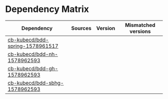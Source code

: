 # Dependency Matrix

Dependency | Sources | Version | Mismatched versions
---------- | ------- | ------- | -------------------
[cb-kubecd/bdd-spring-1578961517](https://github.com/cb-kubecd/bdd-spring-1578961517.git) |  | []() | 
[cb-kubecd/bdd-nh-1578962593](https://github.com/cb-kubecd/bdd-nh-1578962593.git) |  | []() | 
[cb-kubecd/bdd-gh-1578962593](https://github.com/cb-kubecd/bdd-gh-1578962593.git) |  | []() | 
[cb-kubecd/bdd-sbhg-1578962593](https://github.com/cb-kubecd/bdd-sbhg-1578962593.git) |  | []() | 
